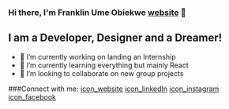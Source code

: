### Hi there, I'm Franklin Ume Obiekwe [website] 👋

## I am a Developer, Designer and a Dreamer!
- 🔭 I’m currently working on landing an Internship
- 🌱 I’m currently learning everything but mainly React
- 👯 I’m looking to collaborate on new group projects

###Connect with me:
[icon_website][website]
[icon_linkedIn][linkedIn]
[icon_instagram][instagram]
[icon_facebook][facebook]





<!--Icons-->
[icon_website]: https://www.flaticon.com/free-icon/web_1337028?term=website&page=1&position=39
[icon_linkedIn]: https://www.flaticon.com/free-icon/linkedin_174857
[icon_instagram]: https://www.flaticon.com/free-icon/instagram_174855
[icon_facebook]: https://www.flaticon.com/free-icon/facebook_174848

<!--Links-->
[website]: https://franklinumeobi.com/
[linkedIn]: https://www.linkedin.com/in/franklinumeobi/
[instagram]: https://www.instagram.com/franklinumeobi/?hl=en
[facebook]: https://www.facebook.com/franklinumeobi99


<!--
**FranklinUmeObi/FranklinUmeObi** is a ✨ _special_ ✨ repository because its `README.md` (this file) appears on your GitHub profile.

Here are some ideas to get you started:

- 🔭 I’m currently working on ...
- 🌱 I’m currently learning ...
- 👯 I’m looking to collaborate on ...
- 🤔 I’m looking for help with ...
- 💬 Ask me about ...
- 📫 How to reach me: ...
- 😄 Pronouns: ...
- ⚡ Fun fact: ...
-->
